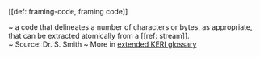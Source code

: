 [[def: framing-code, framing code]]

~ a code that delineates a number of characters or bytes, as appropriate, that can be extracted atomically from a [[ref: stream]].  
~ Source: Dr. S. Smith
~ More in <a href="https://weboftrust.github.io/WOT-terms/docs/glossary/framing-code">extended KERI glossary</a>
